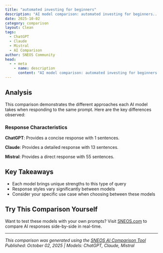 ```yaml
---
title: "automated investing for beginners"
description: "AI model comparison: automated investing for beginners..."
date: 2025-10-02
category: comparison
layout: Clean
tags:
  - ChatGPT
  - Claude
  - Mistral
  - AI Comparison
author: SNEOS Community
head:
  - - meta
    - name: description
      content: "AI model comparison: automated investing for beginners..."
---
```


<ChatComparison
  title="automated investing for beginners"
  prompt="automated investing for beginners"
  :responses='{
    "ChatGPT": "Automated investing, also known as robo-advising, is an excellent option for beginners looking to grow their wealth without needing to manage their investments actively. Here’s a guide to help you understand the basics and how to get started:\n\n### What is Automated Investing?\n\nAutomated investing uses software algorithms to manage your investment portfolio. It typically entails:\n\n- **Initial Assessment**: You answer questions about your financial goals, risk tolerance, and investment horizon.\n- **Portfolio Creation**: Based on your responses, the robo-advisor creates a diversified portfolio (often using ETFs or index funds).\n- **Automatic Rebalancing**: The software continuously monitors your investments and makes adjustments to maintain the desired asset allocation.\n- **Tax-Efficiency**: Some robo-advisors offer tax-loss harvesting to minimize your tax liabilities.\n\n### Benefits of Automated Investing\n\n1. **Accessibility**: Many robo-advisors have low minimum investment requirements, making them accessible to beginners.\n2. **Cost-Effective**: Automated services often charge lower fees compared to traditional financial advisors.\n3. **Diversification**: Robo-advisors diversify your investments across various asset classes to mitigate risk.\n4. **Passive Management**: Once set up, you don’t have to actively manage your investments; you can check on them periodically.\n5. **Education**: Many platforms offer educational resources to help you understand investments better.\n\n### How to Get Started\n\n1. **Choose a Robo-Advisor**:\n   - Look for platforms like Betterment, Wealthfront, M1 Finance, Robinhood (for a more hands-on approach), or others depending on your region.\n   - Compare fees, features (e.g., tax-loss harvesting, automatic rebalancing), and account types (IRA, taxable).\n\n2. **Set Your Financial Goals**:\n   - Determine your investment objectives: retirement savings, buying a house, education, or general wealth accumulation.\n   - Define your time horizon (short-term, medium-term, or long-term).\n\n3. **Assess Your Risk Tolerance**:\n   - Risk tolerance refers to how much risk you are willing to take with your investments. Most platforms will guide you through this process with questionnaires.\n\n4. **Open an Account**:\n   - Complete the signup process, providing necessary information such as your financial situation, goals, and personal details.\n   - Fund your account with an initial deposit.\n\n5. **Monitor Your Investments**:\n   - While you don&#39;t need to manage your portfolio daily, it’s a good idea to check in periodically and make sure that your portfolio aligns with your goals and risk tolerance.\n   - Consider re-evaluating your investment strategy if your financial situation or goals change.\n\n### Additional Tips for Beginners\n\n- **Start Early**: The earlier you start investing, the more time your money has to grow through compound interest.\n- **Stay Informed**: Continuously educate yourself about personal finance and investing basics.\n- **Avoid Emotional Investing**: Automated investing helps remove emotion from decision-making, but you should also strive to stay disciplined with your long-term strategy.\n- **Consider Dollar-Cost Averaging**: You can invest fixed amounts at regular intervals to reduce the impact of volatility in the market.\n\n### Conclusion\n\nAutomated investing is a practical way for beginners to enter the world of investing without being overwhelmed. By selecting the right robo-advisor and setting clear financial goals, you can grow your wealth over time with minimal effort. Always remember to review your investments periodically and stay updated on your financial education.",
    "Claude": "# Automated Investing for Beginners\n\nAutomated investing (also called \u0022robo-investing\u0022) uses technology to manage your investments with minimal manual effort. Here\u0027s what you need to know:\n\n## What is Automated Investing?\n\n**Robo-advisors** are digital platforms that:\n- Create diversified portfolios based on your goals and risk tolerance\n- Automatically rebalance your investments\n- Use low-cost index funds and ETFs\n- Require minimal ongoing management from you\n\n## Benefits for Beginners\n\n\u2705 **Low barriers to entry** - Often $0-$500 minimums\n\u2705 **Professional management** - Without high fees\n\u2705 **Diversification** - Spreads risk across many investments  \n\u2705 **Automatic rebalancing** - Keeps your portfolio on track\n\u2705 **Low fees** - Typically 0.25-0.50% annually\n\u2705 **No investment knowledge required**\n\n## Popular Robo-Advisors\n\n**For beginners:**\n- **Betterment** - Simple interface, goal-based investing\n- **Wealthfront** - Tax-loss harvesting, financial planning tools\n- **Schwab Intelligent Portfolios** - No advisory fees\n- **Vanguard Digital Advisor** - Low-cost Vanguard funds\n\n**Hybrid options** (robo \u002B human advisors):\n- Fidelity Go\n- Vanguard Personal Advisor Services\n\n## Getting Started\n\n1. **Set your goals** - Retirement, house down payment, etc.\n2. **Determine risk tolerance** - Conservative, moderate, or aggressive\n3. **Choose a platform** - Compare fees and features\n4. **Fund your account** - Start with whatever you can afford\n5. **Set up automatic contributions** - Even $25-50/month helps\n\n## Key Considerations\n\n**Fees to compare:**\n- Management fees (0.25-0.50% typical)\n- Expense ratios of underlying funds\n- Account minimums\n\n**Tax features:**\n- Tax-loss harvesting (advanced feature)\n- Tax-efficient fund placement\n\nWould you like me to explain any of these concepts in more detail or help you think through which option might work best for your situation?",
    "Mistral": "Automated investing, often referred to as robo-advisors, is a great way for beginners to start investing. Here\u0027s a simple guide to help you understand and get started with automated investing:\n\n### What is Automated Investing?\nAutomated investing platforms use algorithms and software to manage your investment portfolio. They typically offer services like portfolio management, automatic rebalancing, and tax-loss harvesting, all without the need for human intervention.\n\n### Benefits of Automated Investing\n1. **Low Fees**: Robo-advisors generally charge lower fees compared to traditional financial advisors.\n2. **Ease of Use**: These platforms are user-friendly and often come with mobile apps.\n3. **Diversification**: They automatically diversify your portfolio to reduce risk.\n4. **Automatic Rebalancing**: They periodically adjust your portfolio to maintain your desired asset allocation.\n5. **Tax Efficiency**: Some platforms offer tax-loss harvesting to minimize your tax liability.\n\n### Steps to Get Started\n\n1. **Choose a Platform**:\n   - **Popular Options**: Wealthfront, Betterment, Vanguard Digital Advisor, Schwab Intelligent Portfolios, and Acorns.\n   - **Considerations**: Look at fees, minimum investment requirements, and additional features like tax-loss harvesting and retirement planning tools.\n\n2. **Set Your Goals**:\n   - **Short-Term Goals**: Emergency fund, vacation, car purchase.\n   - **Long-Term Goals**: Retirement, college savings, home purchase.\n\n3. **Determine Your Risk Tolerance**:\n   - **Risk Assessment**: Most platforms will ask you questions to determine your risk tolerance.\n   - **Portfolio Allocation**: Based on your risk tolerance, the platform will suggest a mix of stocks, bonds, and other assets.\n\n4. **Open an Account**:\n   - **Account Types**: Taxable brokerage accounts, IRAs (Individual Retirement Accounts), Roth IRAs, etc.\n   - **Funding**: Link your bank account to transfer funds.\n\n5. **Start Investing**:\n   - **Initial Deposit**: Make your first deposit.\n   - **Recurring Deposits**: Set up automatic deposits to regularly contribute to your account.\n\n6. **Monitor and Adjust**:\n   - **Review Performance**: Periodically check your portfolio performance.\n   - **Adjust Goals**: Update your goals and risk tolerance as your financial situation changes.\n\n### Tips for Beginners\n\n1. **Start Small**: You don\u2019t need a lot of money to start. Many platforms have low minimum investment requirements.\n2. **Diversify**: Don\u2019t put all your eggs in one basket. Diversification helps spread risk.\n3. **Stay Consistent**: Regular contributions can help you build wealth over time.\n4. **Educate Yourself**: Learn about different investment types and strategies to make informed decisions.\n5. **Be Patient**: Investing is a long-term game. Don\u2019t panic during market fluctuations.\n\n### Common Mistakes to Avoid\n\n1. **Overreacting to Market Volatility**: Avoid making emotional decisions based on short-term market movements.\n2. **Not Diversifying**: Ensure your portfolio is well-diversified to mitigate risk.\n3. **Ignoring Fees**: Pay attention to the fees charged by the platform and the investments themselves.\n4. **Not Reviewing Your Portfolio**: While automated investing takes care of many tasks, it\u2019s still important to periodically review your portfolio.\n\n### Conclusion\nAutomated investing is a convenient and cost-effective way for beginners to start building their investment portfolio. By choosing the right platform, setting clear goals, and staying consistent, you can set yourself up for long-term financial success."
  }'
  published-date="10:19"
/>

## Analysis

This comparison demonstrates the different approaches each AI model takes when responding to the same prompt. Here are the key differences observed:

### Response Characteristics

**ChatGPT**: Provides a concise response with 1 sentences. 

**Claude**: Provides a detailed response with 13 sentences. 

**Mistral**: Provides a direct response with 55 sentences. 

## Key Takeaways

- Each model brings unique strengths to this type of query
- Response styles vary significantly between models
- Consider your specific use case when choosing between these models

## Try This Comparison Yourself

Want to test these models with your own prompts? Visit [SNEOS.com](https://sneos.com) to compare AI responses side-by-side in real-time.

---

*This comparison was generated using the [SNEOS AI Comparison Tool](https://sneos.com)*
*Published: October 02, 2025 | Models: ChatGPT, Claude, Mistral*
